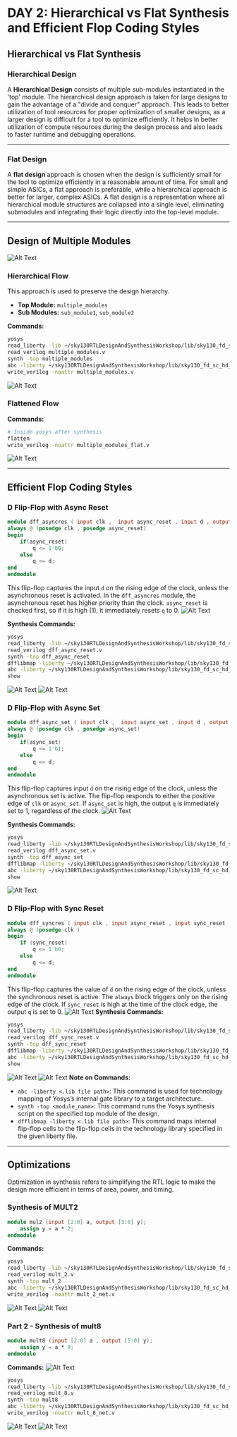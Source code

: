 # DAY 2: Hierarchical vs Flat Synthesis and Efficient Flop Coding Styles

## Hierarchical vs Flat Synthesis

### Hierarchical Design

A **Hierarchical Design** consists of multiple sub-modules instantiated in the 'top' module. The hierarchical design approach is taken for large designs to gain the advantage of a "divide and conquer" approach. This leads to better utilization of tool resources for proper optimization of smaller designs, as a larger design is difficult for a tool to optimize efficiently. It helps in better utilization of compute resources during the design process and also leads to faster runtime and debugging operations.

-----

### Flat Design

A **flat design** approach is chosen when the design is sufficiently small for the tool to optimize efficiently in a reasonable amount of time. For small and simple ASICs, a flat approach is preferable, while a hierarchical approach is better for larger, complex ASICs. A flat design is a representation where all hierarchical module structures are collapsed into a single level, eliminating submodules and integrating their logic directly into the top-level module.

-----

## Design of Multiple Modules
![Alt Text](https://github.com/balajitv-05/RISC-V-Chip-Tape-Out/blob/8c1e116626392f981e4428e73b14b6ca8ce4a5af/week1/Day2/Day2_images/multiple_modules.png)
### Hierarchical Flow

This approach is used to preserve the design hierarchy.

  - **Top Module:** `multiple_modules`
  - **Sub Modules:** `sub_module1`, `sub_module2`

**Commands:**

```bash
yosys
read_liberty -lib ~/sky130RTLDesignAndSynthesisWorkshop/lib/sky130_fd_sc_hd__tt_025C_1v80.lib
read_verilog multiple_modules.v
synth -top multiple_modules
abc -liberty ~/sky130RTLDesignAndSynthesisWorkshop/lib/sky130_fd_sc_hd__tt_025C_1v80.lib
write_verilog -noattr multiple_modules.v
```
![Alt Text](https://github.com/balajitv-05/RISC-V-Chip-Tape-Out/blob/8c1e116626392f981e4428e73b14b6ca8ce4a5af/week1/Day2/Day2_images/multi_modules_show.png)
### Flattened Flow

**Commands:**

```bash
# Inside yosys after synthesis
flatten
write_verilog -noattr multiple_modules_flat.v
```
![Alt Text](https://github.com/balajitv-05/RISC-V-Chip-Tape-Out/blob/96952dc0fbad1bf553974392ee25dc6db54f559d/week1/Day2/Day2_images/multi_modules_flatten_net.png)

-----

## Efficient Flop Coding Styles

### D Flip-Flop with Async Reset
```verilog
module dff_asyncres ( input clk ,  input async_reset , input d , output reg q );
always @ (posedge clk , posedge async_reset)
begin
	if(async_reset)
		q <= 1'b0;
	else	
		q <= d;
end
endmodule
```

This flip-flop captures the input `d` on the rising edge of the clock, unless the asynchronous reset is activated. In the `dff_asyncres` module, the asynchronous reset has higher priority than the clock. `async_reset` is checked first, so if it is high (1), it immediately resets `q` to 0.
![Alt Text](https://github.com/balajitv-05/RISC-V-Chip-Tape-Out/blob/8c1e116626392f981e4428e73b14b6ca8ce4a5af/week1/Day2/Day2_images/asyncres.png)

**Synthesis Commands:**

```bash
yosys
read_liberty -lib ~/sky130RTLDesignAndSynthesisWorkshop/lib/sky130_fd_sc_hd__tt_025C_1v80.lib
read_verilog dff_async_reset.v
synth -top dff_async_reset
dfflibmap -liberty ~/sky130RTLDesignAndSynthesisWorkshop/lib/sky130_fd_sc_hd__tt_025C_1v80.lib
abc -liberty ~/sky130RTLDesignAndSynthesisWorkshop/lib/sky130_fd_sc_hd__tt_025C_1v80.lib
show
```
![Alt Text](https://github.com/balajitv-05/RISC-V-Chip-Tape-Out/blob/59975edf3dfa69df128fca3c2165cbb6e1ba95be/week1/Day2/Day2_images/async_res_syn.png)
![Alt Text](https://github.com/balajitv-05/RISC-V-Chip-Tape-Out/blob/8c1e116626392f981e4428e73b14b6ca8ce4a5af/week1/Day2/Day2_images/asyncres_show.png)
### D Flip-Flop with Async Set
```verilog
module dff_async_set ( input clk ,  input async_set , input d , output reg q );
always @ (posedge clk , posedge async_set)
begin
	if(async_set)
		q <= 1'b1;
	else	
		q <= d;
end
endmodule
```
This flip-flop captures input `d` on the rising edge of the clock, unless the asynchronous set is active. The flip-flop responds to either the positive edge of `clk` or `async_set`. If `async_set` is high, the output `q` is immediately set to 1, regardless of the clock.
![Alt Text](https://github.com/balajitv-05/RISC-V-Chip-Tape-Out/blob/8c1e116626392f981e4428e73b14b6ca8ce4a5af/week1/Day2/Day2_images/asyncset.png)

**Synthesis Commands:**

```bash
yosys
read_liberty -lib ~/sky130RTLDesignAndSynthesisWorkshop/lib/sky130_fd_sc_hd__tt_025C_1v80.lib
read_verilog dff_async_set.v
synth -top dff_async_set
dfflibmap -liberty ~/sky130RTLDesignAndSynthesisWorkshop/lib/sky130_fd_sc_hd__tt_025C_1v80.lib
abc -liberty ~/sky130RTLDesignAndSynthesisWorkshop/lib/sky130_fd_sc_hd__tt_025C_1v80.lib
show
```
![Alt Text](https://github.com/balajitv-05/RISC-V-Chip-Tape-Out/blob/8c1e116626392f981e4428e73b14b6ca8ce4a5af/week1/Day2/Day2_images/dff_async_set_show.png)
### D Flip-Flop with Sync Reset
```verilog
module dff_syncres ( input clk , input async_reset , input sync_reset , input d , output reg q );
always @ (posedge clk )
begin
	if (sync_reset)
		q <= 1'b0;
	else	
		q <= d;
end
endmodule 
```
This flip-flop captures the value of `d` on the rising edge of the clock, unless the synchronous reset is active. The `always` block triggers only on the rising edge of the clock. If `sync_reset` is high at the time of the clock edge, the output `q` is set to 0.
![Alt Text](https://github.com/balajitv-05/RISC-V-Chip-Tape-Out/blob/8c1e116626392f981e4428e73b14b6ca8ce4a5af/week1/Day2/Day2_images/syncres.png)
**Synthesis Commands:**

```bash
yosys
read_liberty -lib ~/sky130RTLDesignAndSynthesisWorkshop/lib/sky130_fd_sc_hd__tt_025C_1v80.lib
read_verilog dff_sync_reset.v
synth -top dff_sync_reset
dfflibmap -liberty ~/sky130RTLDesignAndSynthesisWorkshop/lib/sky130_fd_sc_hd__tt_025C_1v80.lib
abc -liberty ~/sky130RTLDesignAndSynthesisWorkshop/lib/sky130_fd_sc_hd__tt_025C_1v80.lib
show
```
![Alt Text](https://github.com/balajitv-05/RISC-V-Chip-Tape-Out/blob/8c1e116626392f981e4428e73b14b6ca8ce4a5af/week1/Day2/Day2_images/syncres_syn.png)
![Alt Text](https://github.com/balajitv-05/RISC-V-Chip-Tape-Out/blob/748c805ee0a40d58fa0188be84f527a079615fc8/week1/Day2/Day2_images/syncres_show.png)
**Note on Commands:**

  * `abc -liberty <.lib file path>`: This command is used for technology mapping of Yosys’s internal gate library to a target architecture.
  * `synth -top <module_name>`: This command runs the Yosys synthesis script on the specified top module of the design.
  * `dfflibmap -liberty <.lib file path>`: This command maps internal flip-flop cells to the flip-flop cells in the technology library specified in the given liberty file.

-----

## Optimizations

Optimization in synthesis refers to simplifying the RTL logic to make the design more efficient in terms of area, power, and timing.

### Synthesis of MULT2
```verilog
module mul2 (input [2:0] a, output [3:0] y);
	assign y = a * 2;
endmodule
```
**Commands:**

```bash
yosys
read_liberty -lib ~/sky130RTLDesignAndSynthesisWorkshop/lib/sky130_fd_sc_hd__tt_025C_1v80.lib
read_verilog mult_2.v
synth -top mult_2
abc -liberty ~/sky130RTLDesignAndSynthesisWorkshop/lib/sky130_fd_sc_hd__tt_025C_1v80.lib
write_verilog -noattr mult_2_net.v
```
![Alt Text](https://github.com/balajitv-05/RISC-V-Chip-Tape-Out/blob/748c805ee0a40d58fa0188be84f527a079615fc8/week1/Day2/Day2_images/mul2.png)
![Alt Text](https://github.com/balajitv-05/RISC-V-Chip-Tape-Out/blob/748c805ee0a40d58fa0188be84f527a079615fc8/week1/Day2/Day2_images/mul2_net.png)
### Part 2 - Synthesis of mult8
```verilog
module mult8 (input [2:0] a , output [5:0] y);
	assign y = a * 9;
endmodule
```
**Commands:**
![Alt Text](https://github.com/balajitv-05/RISC-V-Chip-Tape-Out/blob/748c805ee0a40d58fa0188be84f527a079615fc8/week1/Day2/Day2_images/mult8_syn.png)
```bash
yosys
read_liberty -lib ~/sky130RTLDesignAndSynthesisWorkshop/lib/sky130_fd_sc_hd__tt_025C_1v80.lib
read_verilog mult_8.v
synth -top mult8
abc -liberty ~/sky130RTLDesignAndSynthesisWorkshop/lib/sky130_fd_sc_hd__tt_025C_1v80.lib
write_verilog -noattr mult_8_net.v
```
![Alt Text](https://github.com/balajitv-05/RISC-V-Chip-Tape-Out/blob/748c805ee0a40d58fa0188be84f527a079615fc8/week1/Day2/Day2_images/mult8.png)
![Alt Text](https://github.com/balajitv-05/RISC-V-Chip-Tape-Out/blob/748c805ee0a40d58fa0188be84f527a079615fc8/week1/Day2/Day2_images/mul8_net.png)


